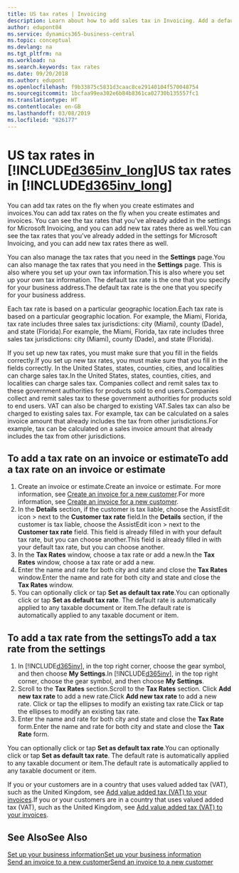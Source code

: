 ```yaml
---
title: US tax rates | Invoicing
description: Learn about how to add sales tax in Invoicing. Add a default tax rate based on your own address, and add tax rates for your customers.
author: edupont04
ms.service: dynamics365-business-central
ms.topic: conceptual
ms.devlang: na
ms.tgt_pltfrm: na
ms.workload: na
ms.search.keywords: tax rates
ms.date: 09/20/2018
ms.author: edupont
ms.openlocfilehash: f9b33875c5831d3caac8ce29140104f570048754
ms.sourcegitcommit: 1bcfaa99ea302e6b84b8361ca02730b135557fc1
ms.translationtype: HT
ms.contentlocale: en-GB
ms.lasthandoff: 03/08/2019
ms.locfileid: "826177"
---
```

# <a name="us-tax-rates-in-included365invlongincludesd365invlongmd"></a><span data-ttu-id="a2923-104">US tax rates in [!INCLUDE[d365inv_long](includes/d365inv_long.md)]</span><span class="sxs-lookup"><span data-stu-id="a2923-104">US tax rates in [!INCLUDE[d365inv_long](includes/d365inv_long.md)]</span></span>
<span data-ttu-id="a2923-105">You can add tax rates on the fly when you create estimates and invoices.</span><span class="sxs-lookup"><span data-stu-id="a2923-105">You can add tax rates on the fly when you create estimates and invoices.</span></span> <span data-ttu-id="a2923-106">You can see the tax rates that you've already added in the settings for Microsoft Invoicing, and you can add new tax rates there as well.</span><span class="sxs-lookup"><span data-stu-id="a2923-106">You can see the tax rates that you've already added in the settings for Microsoft Invoicing, and you can add new tax rates there as well.</span></span>  

<span data-ttu-id="a2923-107">You can also manage the tax rates that you need in the **Settings** page.</span><span class="sxs-lookup"><span data-stu-id="a2923-107">You can also manage the tax rates that you need in the **Settings** page.</span></span> <span data-ttu-id="a2923-108">This is also where you set up your own tax information.</span><span class="sxs-lookup"><span data-stu-id="a2923-108">This is also where you set up your own tax information.</span></span> <span data-ttu-id="a2923-109">The default tax rate is the one that you specify for your business address.</span><span class="sxs-lookup"><span data-stu-id="a2923-109">The default tax rate is the one that you specify for your business address.</span></span>  

<span data-ttu-id="a2923-110">Each tax rate is based on a particular geographic location.</span><span class="sxs-lookup"><span data-stu-id="a2923-110">Each tax rate is based on a particular geographic location.</span></span> <span data-ttu-id="a2923-111">For example, the Miami, Florida, tax rate includes three sales tax jurisdictions: city (Miami), county (Dade), and state (Florida).</span><span class="sxs-lookup"><span data-stu-id="a2923-111">For example, the Miami, Florida, tax rate includes three sales tax jurisdictions: city (Miami), county (Dade), and state (Florida).</span></span>  

<span data-ttu-id="a2923-112">If you set up new tax rates, you must make sure that you fill in the fields correctly.</span><span class="sxs-lookup"><span data-stu-id="a2923-112">If you set up new tax rates, you must make sure that you fill in the fields correctly.</span></span> <span data-ttu-id="a2923-113">In the United States, states, counties, cities, and localities can charge sales tax.</span><span class="sxs-lookup"><span data-stu-id="a2923-113">In the United States, states, counties, cities, and localities can charge sales tax.</span></span> <span data-ttu-id="a2923-114">Companies collect and remit sales tax to these government authorities for products sold to end users.</span><span class="sxs-lookup"><span data-stu-id="a2923-114">Companies collect and remit sales tax to these government authorities for products sold to end users.</span></span> <span data-ttu-id="a2923-115">VAT can also be charged to existing VAT.</span><span class="sxs-lookup"><span data-stu-id="a2923-115">Sales tax can also be charged to existing sales tax.</span></span> <span data-ttu-id="a2923-116">For example, tax can be calculated on a sales invoice amount that already includes the tax from other jurisdictions.</span><span class="sxs-lookup"><span data-stu-id="a2923-116">For example, tax can be calculated on a sales invoice amount that already includes the tax from other jurisdictions.</span></span>  

## <a name="to-add-a-tax-rate-on-an-invoice-or-estimate"></a><span data-ttu-id="a2923-117">To add a tax rate on an invoice or estimate</span><span class="sxs-lookup"><span data-stu-id="a2923-117">To add a tax rate on an invoice or estimate</span></span>

1. <span data-ttu-id="a2923-118">Create an invoice or estimate.</span><span class="sxs-lookup"><span data-stu-id="a2923-118">Create an invoice or estimate.</span></span> <span data-ttu-id="a2923-119">For more information, see [Create an invoice for a new customer](send-invoice.md).</span><span class="sxs-lookup"><span data-stu-id="a2923-119">For more information, see [Create an invoice for a new customer](send-invoice.md).</span></span>  
2. <span data-ttu-id="a2923-120">In the **Details** section, if the customer is tax liable, choose the AssistEdit icon > next to the **Customer tax rate** field.</span><span class="sxs-lookup"><span data-stu-id="a2923-120">In the **Details** section, if the customer is tax liable, choose the AssistEdit icon > next to the **Customer tax rate** field.</span></span> <span data-ttu-id="a2923-121">This field is already filled in with your default tax rate, but you can choose another.</span><span class="sxs-lookup"><span data-stu-id="a2923-121">This field is already filled in with your default tax rate, but you can choose another.</span></span>  
3. <span data-ttu-id="a2923-122">In the **Tax Rates** window, choose a tax rate or add a new.</span><span class="sxs-lookup"><span data-stu-id="a2923-122">In the **Tax Rates** window, choose a tax rate or add a new.</span></span>  
4. <span data-ttu-id="a2923-123">Enter the name and rate for both city and state and close the **Tax Rates** window.</span><span class="sxs-lookup"><span data-stu-id="a2923-123">Enter the name and rate for both city and state and close the **Tax Rates** window.</span></span>  
5. <span data-ttu-id="a2923-124">You can optionally click or tap **Set as default tax rate**.</span><span class="sxs-lookup"><span data-stu-id="a2923-124">You can optionally click or tap **Set as default tax rate**.</span></span> <span data-ttu-id="a2923-125">The default rate is automatically applied to any taxable document or item.</span><span class="sxs-lookup"><span data-stu-id="a2923-125">The default rate is automatically applied to any taxable document or item.</span></span>  

## <a name="to-add-a-tax-rate-from-the-settings"></a><span data-ttu-id="a2923-126">To add a tax rate from the settings</span><span class="sxs-lookup"><span data-stu-id="a2923-126">To add a tax rate from the settings</span></span>

1. <span data-ttu-id="a2923-127">In [!INCLUDE[d365inv](includes/d365inv.md)], in the top right corner, choose the gear symbol, and then choose **My Settings**.</span><span class="sxs-lookup"><span data-stu-id="a2923-127">In [!INCLUDE[d365inv](includes/d365inv.md)], in the top right corner, choose the gear symbol, and then choose **My Settings**.</span></span>  
2. <span data-ttu-id="a2923-128">Scroll to the **Tax Rates** section.</span><span class="sxs-lookup"><span data-stu-id="a2923-128">Scroll to the **Tax Rates** section.</span></span> <span data-ttu-id="a2923-129">Click **Add new tax rate** to add a new rate.</span><span class="sxs-lookup"><span data-stu-id="a2923-129">Click **Add new tax rate** to add a new rate.</span></span> <span data-ttu-id="a2923-130">Click or tap the ellipses to modify an existing tax rate.</span><span class="sxs-lookup"><span data-stu-id="a2923-130">Click or tap the ellipses to modify an existing tax rate.</span></span>  
3. <span data-ttu-id="a2923-131">Enter the name and rate for both city and state and close the **Tax Rate** form.</span><span class="sxs-lookup"><span data-stu-id="a2923-131">Enter the name and rate for both city and state and close the **Tax Rate** form.</span></span>  

<span data-ttu-id="a2923-132">You can optionally click or tap **Set as default tax rate**.</span><span class="sxs-lookup"><span data-stu-id="a2923-132">You can optionally click or tap **Set as default tax rate**.</span></span> <span data-ttu-id="a2923-133">The default rate is automatically applied to any taxable document or item.</span><span class="sxs-lookup"><span data-stu-id="a2923-133">The default rate is automatically applied to any taxable document or item.</span></span>  

<span data-ttu-id="a2923-134">If you or your customers are in a country that uses valued added tax (VAT), such as the United Kingdom, see [Add value added tax (VAT) to your invoices](add-vat.md).</span><span class="sxs-lookup"><span data-stu-id="a2923-134">If you or your customers are in a country that uses valued added tax (VAT), such as the United Kingdom, see [Add value added tax (VAT) to your invoices](add-vat.md).</span></span>  

## <a name="see-also"></a><span data-ttu-id="a2923-135">See Also</span><span class="sxs-lookup"><span data-stu-id="a2923-135">See Also</span></span>

[<span data-ttu-id="a2923-136">Set up your business information</span><span class="sxs-lookup"><span data-stu-id="a2923-136">Set up your business information</span></span>](set-up-business-profile.md)  
[<span data-ttu-id="a2923-137">Send an invoice to a new customer</span><span class="sxs-lookup"><span data-stu-id="a2923-137">Send an invoice to a new customer</span></span>](send-invoice.md)  
